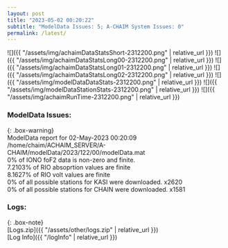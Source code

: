 ```yaml
---
layout: post
title: "2023-05-02 00:20:22"
subtitle: "ModelData Issues: 5; A-CHAIM System Issues: 0"
permalink: /latest/
---
```


![]({{ "/assets/img/achaimDataStatsShort-2312200.png" | relative_url }})
![]({{ "/assets/img/achaimDataStatsLong00-2312200.png" | relative_url }})
![]({{ "/assets/img/achaimDataStatsLong01-2312200.png" | relative_url }})
![]({{ "/assets/img/achaimDataStatsLong02-2312200.png" | relative_url }})
![]({{ "/assets/img/modelDataDataStats-2312200.png" | relative_url }})
![]({{ "/assets/img/modelDataStationStats-2312200.png" | relative_url }})
![]({{ "/assets/img/achaimRunTime-2312200.png" | relative_url }})


### ModelData Issues:  
  
{: .box-warning}  
 ModelData report for 02-May-2023 00:20:09   
 /home/chaim/ACHAIM_SERVER/A-CHAIM/modelData/2023/122/00/modelData.mat   
 0% of IONO foF2 data is non-zero and finite.   
 7.2103% of RIO absoprtion values are finite   
 8.1627% of RIO volt values are finite   
 0% of all possible stations for KASI were downloaded. x2620   
 0% of all possible stations for CHAIN were downloaded. x1581   
  


### Logs:  
  
{: .box-note}  
[Logs.zip]({{ "/assets/other/logs.zip" | relative_url }})  
[Log Info]({{ "/logInfo" | relative_url }})  
